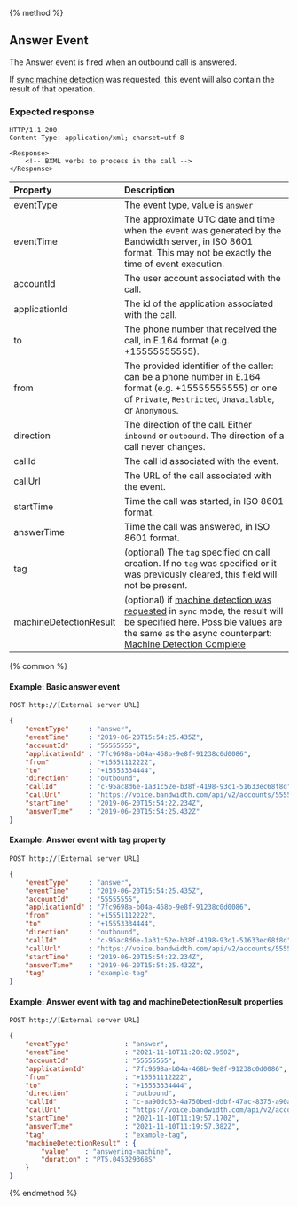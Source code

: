 {% method %}
## Answer Event

The Answer event is fired when an outbound call is answered.

If [sync machine detection](../../guides/machineDetection.md) was requested, this event will also contain the result of that operation.

### Expected response

```http
HTTP/1.1 200
Content-Type: application/xml; charset=utf-8

<Response>
    <!-- BXML verbs to process in the call -->
</Response>
```

| Property               | Description  |
|:-----------------------|:-------------|
| eventType              | The event type, value is `answer` |
| eventTime              | The approximate UTC date and time when the event was generated by the Bandwidth server, in ISO 8601 format. This may not be exactly the time of event execution. |
| accountId              | The user account associated with the call. |
| applicationId          | The id of the application associated with the call. |
| to                     | The phone number that received the call, in E.164 format (e.g. +15555555555). |
| from                   | The provided identifier of the caller: can be a phone number in E.164 format (e.g. +15555555555) or one of `Private`, `Restricted`, `Unavailable`, or `Anonymous`. |
| direction              | The direction of the call. Either `inbound` or `outbound`. The direction of a call never changes. |
| callId                 | The call id associated with the event. |
| callUrl                | The URL of the call associated with the event. |
| startTime              | Time the call was started, in ISO 8601 format. |
| answerTime             | Time the call was answered, in ISO 8601 format. |
| tag                    | (optional) The `tag`  specified on call creation. If no `tag` was specified or it was previously cleared, this field will not be present. |
| machineDetectionResult | (optional) if [machine detection was requested](../../methods/calls/postCalls.md#machine-detection-request) in `sync` mode, the result will be specified here. Possible values are the same as the async counterpart: [Machine Detection Complete](machineDetectionComplete.md) |

{% common %}
#### Example: Basic answer event

```
POST http://[External server URL]
```

```json
{
	"eventType"     : "answer",
	"eventTime"     : "2019-06-20T15:54:25.435Z",
	"accountId"     : "55555555",
	"applicationId" : "7fc9698a-b04a-468b-9e8f-91238c0d0086",
	"from"          : "+15551112222",
	"to"            : "+15553334444",
	"direction"     : "outbound",
	"callId"        : "c-95ac8d6e-1a31c52e-b38f-4198-93c1-51633ec68f8d",
	"callUrl"       : "https://voice.bandwidth.com/api/v2/accounts/55555555/calls/c-95ac8d6e-1a31c52e-b38f-4198-93c1-51633ec68f8d",
	"startTime"     : "2019-06-20T15:54:22.234Z",
	"answerTime"    : "2019-06-20T15:54:25.432Z"
}
```

#### Example: Answer event with tag property

```
POST http://[External server URL]
```
```json
{
	"eventType"     : "answer",
	"eventTime"     : "2019-06-20T15:54:25.435Z",
	"accountId"     : "55555555",
	"applicationId" : "7fc9698a-b04a-468b-9e8f-91238c0d0086",
	"from"          : "+15551112222",
	"to"            : "+15553334444",
	"direction"     : "outbound",
	"callId"        : "c-95ac8d6e-1a31c52e-b38f-4198-93c1-51633ec68f8d",
	"callUrl"       : "https://voice.bandwidth.com/api/v2/accounts/55555555/calls/c-95ac8d6e-1a31c52e-b38f-4198-93c1-51633ec68f8d",
	"startTime"     : "2019-06-20T15:54:22.234Z",
	"answerTime"    : "2019-06-20T15:54:25.432Z",
	"tag"           : "example-tag"
}
```

#### Example: Answer event with tag and machineDetectionResult properties

```
POST http://[External server URL]
```
```json
{
	"eventType"              : "answer",
	"eventTime"              : "2021-11-10T11:20:02.950Z",
	"accountId"              : "55555555",
	"applicationId"          : "7fc9698a-b04a-468b-9e8f-91238c0d0086",
	"from"                   : "+15551112222",
	"to"                     : "+15553334444",
	"direction"              : "outbound",
	"callId"                 : "c-aa90dc63-4a750bed-ddbf-47ac-8375-a90af5ca3ad1",
	"callUrl"                : "https://voice.bandwidth.com/api/v2/accounts/55555555/calls/c-aa90dc63-4a750bed-ddbf-47ac-8375-a90af5ca3ad1",
	"startTime"              : "2021-11-10T11:19:57.170Z",
	"answerTime"             : "2021-11-10T11:19:57.382Z",
	"tag"                    : "example-tag",
	"machineDetectionResult" : {
		"value"    : "answering-machine",
		"duration" : "PT5.045329368S"
	}
}
```

{% endmethod %}
